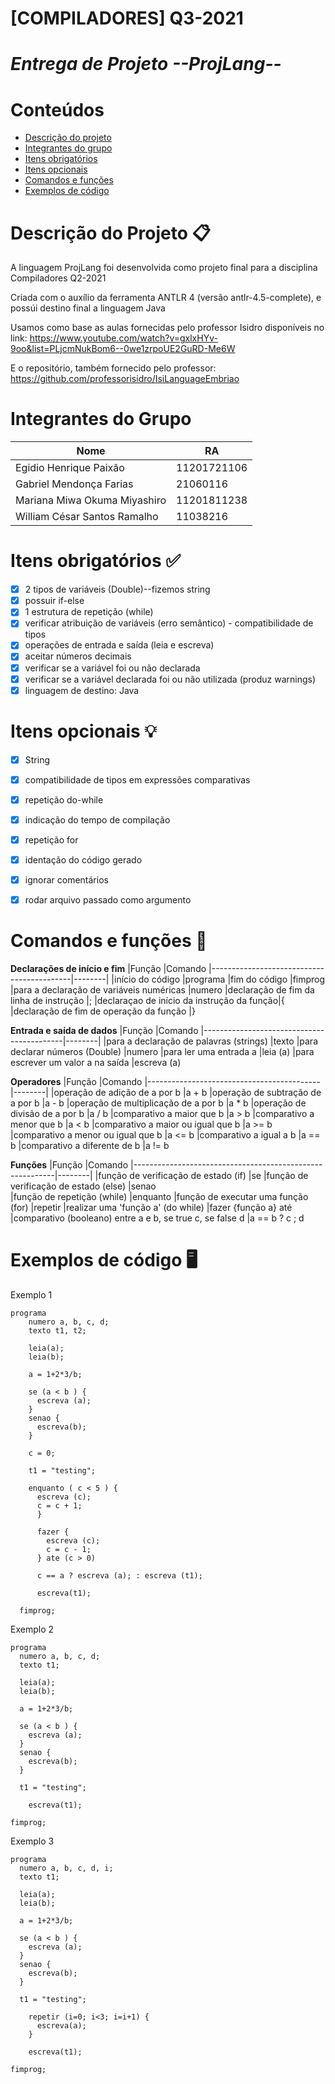 # **[COMPILADORES] Q3-2021**
# *Entrega de Projeto --ProjLang--*

Conteúdos
=================

<!--ts-->
   * [Descrição do projeto](#descrição-do-projeto)
   * [Integrantes do grupo](#integrantes-do-grupo)
   * [Itens obrigatórios](#itens-obrigatórios-)
   * [Itens opcionais](#itens-opcionais-)
   * [Comandos e funções](#comandos-e-funções-)
   * [Exemplos de código](#exemplos-de-código-%EF%B8%8F)

<!--te-->


Descrição do Projeto 📋
====================
A linguagem ProjLang foi desenvolvida como projeto final para a disciplina Compiladores Q2-2021

Criada com o auxílio da ferramenta ANTLR 4 (versão antlr-4.5-complete), e possúi destino final a linguagem Java

Usamos como base as aulas fornecidas pelo professor Isidro disponíveis no link:
https://www.youtube.com/watch?v=gxlxHYv-9oo&list=PLjcmNukBom6--0we1zrpoUE2GuRD-Me6W

E o repositório, também fornecido pelo professor: https://github.com/professorisidro/IsiLanguageEmbriao

Integrantes do Grupo
====================

|Nome                             |RA
|---------------------------------|-----------|
| Egidio Henrique Paixão          |11201721106
| Gabriel Mendonça Farias         |21060116
| Mariana Miwa Okuma Miyashiro    |11201811238
| William César Santos Ramalho    |11038216

Itens obrigatórios ✅
==================
- [x] 2 tipos de variáveis (Double)--fizemos string
- [x] possuir if-else
- [x] 1 estrutura de repetição (while)
- [x] verificar atribuição de variáveis (erro semântico) - compatibilidade de tipos
- [x] operações de entrada e saída (leia e escreva)
- [x] aceitar números decimais
- [x] verificar se a variável foi ou não declarada
- [x] verificar se a variável declarada foi ou não utilizada (produz warnings)
- [x] linguagem de destino: Java

Itens opcionais 💡
===============
- [x] String
- [x] compatibilidade de tipos em expressões comparativas
- [x] repetição do-while
- [x] indicação do tempo de compilação 
- [x] repetição for
- [x] identação do código gerado
- [x] ignorar comentários
- [x] rodar arquivo passado como argumento


Comandos e funções 🔧
==================
**Declarações de início e fim**
|Função                                     |Comando
|-------------------------------------------|--------|
|início do código                           |programa
|fim do código                              |fimprog
|para a declaração de variáveis numéricas   |numero
|declaração de fim da linha de instrução    |;
|declaraçao de início da instrução da função|{
|declaração de fim de operação da função    |}

**Entrada e saída de dados**
|Função                                     |Comando
|-------------------------------------------|--------|
|para a declaração de palavras (strings)    |texto
|para declarar números (Double)             |numero
|para ler uma entrada a                     |leia (a)
|para escrever um valor a na saída          |escreva (a) 

**Operadores**
|Função                                     |Comando
|-------------------------------------------|--------|
|operação de adição de a por b              |a + b
|operação de subtração de a por b           |a - b
|operação de multiplicação de a por b       |a * b
|operação de divisão de a por b             |a / b
|comparativo a maior que b                  |a > b
|comparativo a menor que b                  |a < b
|comparativo a maior ou igual que b         |a >= b
|comparativo a menor ou igual que b         |a <= b
|comparativo a igual a b                    |a == b
|comparativo a diferente de b               |a != b     
 

**Funções**
|Função                                                    |Comando
|----------------------------------------------------------|--------|
|função de verificação de estado (if)                      |se
|função de verificação de estado (else)                    |senao   
|função de repetição (while)                               |enquanto
|função de executar uma função (for)                       |repetir
|realizar uma 'função a' (do while)                        |fazer {função a} até
|comparativo (booleano) entre a e b, se true c, se false d |a == b ? c ; d

Exemplos de código 🖥️
=================

Exemplo 1

    programa
        numero a, b, c, d;
        texto t1, t2;

        leia(a);
        leia(b);

        a = 1+2*3/b;

        se (a < b ) {
          escreva (a);
        }
        senao {
          escreva(b);
        }	

        c = 0;

        t1 = "testing";

        enquanto ( c < 5 ) {
          escreva (c);
          c = c + 1;
          }

          fazer {
            escreva (c);
            c = c - 1;
          } ate (c > 0)

          c == a ? escreva (a); : escreva (t1);

          escreva(t1);

      fimprog;

Exemplo 2
 
    programa
      numero a, b, c, d;
      texto t1;

      leia(a);
      leia(b);

      a = 1+2*3/b;

      se (a < b ) {
        escreva (a);
      }
      senao {
        escreva(b);
      }	

      t1 = "testing";

        escreva(t1);

    fimprog;

Exemplo 3
 
    programa
      numero a, b, c, d, i;
      texto t1;

      leia(a);
      leia(b);

      a = 1+2*3/b;

      se (a < b ) {
        escreva (a);
      }
      senao {
        escreva(b);
      }	

      t1 = "testing";

        repetir (i=0; i<3; i=i+1) {
          escreva(a);
        }

        escreva(t1);

    fimprog;
